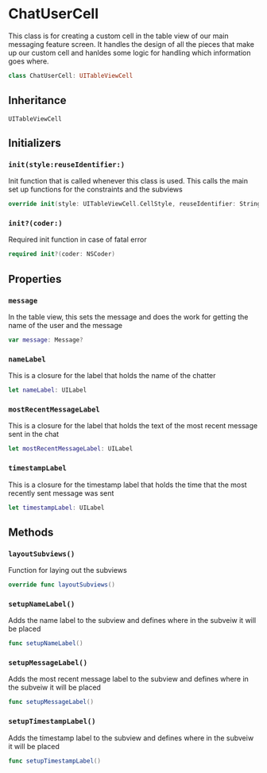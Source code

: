 # ChatUserCell

This class is for creating a custom cell in the table view of our main messaging feature screen. It handles the design of all the pieces that make up our custom cell and hanldes some logic for handling which information goes where.

``` swift
class ChatUserCell: UITableViewCell
```

## Inheritance

`UITableViewCell`

## Initializers

### `init(style:reuseIdentifier:)`

Init function that is called whenever this class is used. This calls the main set up functions for the constraints and the subviews

``` swift
override init(style: UITableViewCell.CellStyle, reuseIdentifier: String?)
```

### `init?(coder:)`

Required init function in case of fatal error

``` swift
required init?(coder: NSCoder)
```

## Properties

### `message`

In the table view, this sets the message and does the work for getting the name of the user and the message

``` swift
var message: Message?
```

### `nameLabel`

This is a closure for the label that holds the name of the chatter

``` swift
let nameLabel: UILabel
```

### `mostRecentMessageLabel`

This is a closure for the label that holds the text of the most recent message sent in the chat

``` swift
let mostRecentMessageLabel: UILabel
```

### `timestampLabel`

This is a closure for the timestamp label that holds the time that the most recently sent message was sent

``` swift
let timestampLabel: UILabel
```

## Methods

### `layoutSubviews()`

Function for laying out the subviews

``` swift
override func layoutSubviews()
```

### `setupNameLabel()`

Adds the name label to the subview and defines where in the subveiw it will be placed

``` swift
func setupNameLabel()
```

### `setupMessageLabel()`

Adds the most recent message label to the subview and defines where in the subveiw it will be placed

``` swift
func setupMessageLabel()
```

### `setupTimestampLabel()`

Adds the timestamp label to the subview and defines where in the subveiw it will be placed

``` swift
func setupTimestampLabel()
```
